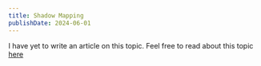 ```yaml
---
title: Shadow Mapping
publishDate: 2024-06-01
---
```


I have yet to write an article on this topic. Feel free to read about this topic [here](https://learnopengl.com/Advanced-Lighting/Shadows/Shadow-Mapping)